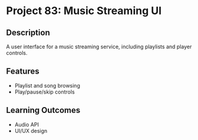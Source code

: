 # Project 83: Music Streaming UI

## Description
A user interface for a music streaming service, including playlists and player controls.

## Features
- Playlist and song browsing
- Play/pause/skip controls

## Learning Outcomes
- Audio API
- UI/UX design

